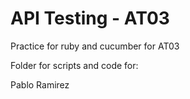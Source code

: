 # API Testing - AT03

Practice for ruby and cucumber for AT03

Folder for scripts and code for:

Pablo Ramirez